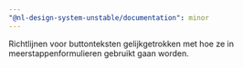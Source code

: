 ```yaml
---
"@nl-design-system-unstable/documentation": minor
---
```


Richtlijnen voor buttonteksten gelijkgetrokken met hoe ze in meerstappenformulieren gebruikt gaan worden.
